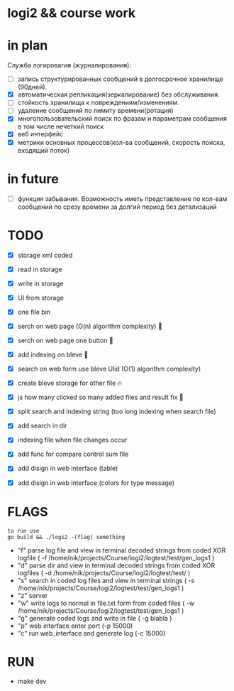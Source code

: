 
# logi2 && course work
# in plan

Служба логировагия (журналирования):
- [ ] запись структурированных  сообщений в долгосрочное хранилище (90дней).
- [x] автоматическая репликация(зеркалирование) без обслуживания.
- [ ] стойкость хранилища к повреждениям/изменениям.
- [ ] удаление сообщений по лимиту времени(ротация)
- [x] многопользовательский поиск по фразам и параметрам сообщения в том числе нечеткий поиск
- [x] веб интерфейс
- [x] метрики основных процессов(кол-ва сообщений, скорость поиска, входящий поток)

# in future
- [ ] функция забывания. Возможность иметь представление по кол-вам сообщений по срезу времени за долгий период без детализаций

# TODO
- [x] storage xml coded
- [x] read in storage
- [x] write in storage
- [x] UI from storage
- [x] one file bin
- [x] serch on web page (O(n) algorithm complexity) :tada:
- [x] serch on web page one button :tada:
- [x] add indexing on bleve :tada:
- [x] search on web form use bleve Ulid (O(1) algorithm complexity)
- [x] create bleve storage for other file :fire:
- [x] js how many clicked so many added files and result fix :cookie:
- [x] split search and indexing string (too long indexing when search file)
- [x] add search in dir 
- [x] indexing file when file changes occur
- [x] add func for compare control sum file
- [x] add disign in web interface (table)
- [x] add disign in web interface (colors for type message) 




# FLAGS 
    to run use 
    go build && ./logi2 -(flag) something
- "f" parse log file and view in terminal decoded strings from coded XOR logfile ( -f /home/nik/projects/Course/logi2/logtest/test/gen_logs1 )
- "d" parse dir and view in terminal decoded strings from coded XOR logfiles ( -d /home/nik/projects/Course/logi2/logtest/test/ )
- "s" search in coded log files and view in terminal strings ( -s /home/nik/projects/Course/logi2/logtest/test/gen_logs1 )
- "z" server
- "w" write logs to normal in file.txt form from coded files   ( -w /home/nik/projects/Course/logi2/logtest/test/gen_logs1 )
- "g" generate coded logs and write in file ( -g blabla )
- "p" web interface enter port (-p 15000)
- "c" run web_interface and generate log (-c 15000)


# RUN
- make dev 

